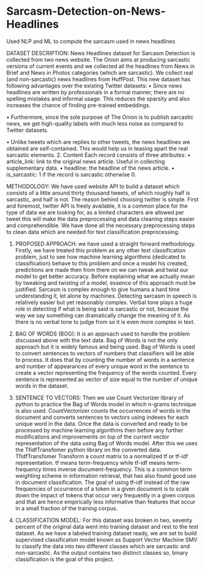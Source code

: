 # Sarcasm-Detection-on-News-Headlines

Used NLP and ML to compute the sarcasm used in news headlines

DATASET DESCRIPTION:
News Headlines dataset for Sarcasm Detection is collected from two news website. The Onion aims at producing sarcastic versions of current events and we collected all the headlines from News in Brief and News in Photos categories (which are sarcastic). We collect real (and non-sarcastic) news headlines from HuffPost. This new dataset has following advantages over the existing Twitter datasets:
•	Since news headlines are written by professionals in a formal manner, there are no spelling mistakes and informal usage. This reduces the sparsity and also increases the chance of finding pre-trained embeddings.

•	Furthermore, since the sole purpose of The Onion is to publish sarcastic news, we get high-quality labels with much less noise as compared to Twitter datasets.

•	Unlike tweets which are replies to other tweets, the news headlines we obtained are self-contained. This would help us in teasing apart the real sarcastic elements.
2.	Content
Each record consists of three attributes:
•	article_link: link to the original news article. Useful in collecting supplementary data.
•	headline: the headline of the news article.
•	is_sarcastic: 1 if the record is sarcastic otherwise 0.


METHODOLOGY:
We have used website API to build a dataset which consists of a little around thirty thousand tweets, of which roughly half is sarcastic, and half is not. The reason behind choosing twitter is simple. First and foremost, twitter API is freely available, it is a common place for the type of data we are looking for, as a limited characters are allowed per tweet this will make the data preprocessing and data cleaning steps easier and comprehendible. We have done all the necessary preprocessing steps to clean data which are needed for text classification preprocessing. 
1.	PROPOSED APPROACH:
we have used a straight forward methodology. Firstly, we have treated this problem as any other text classification problem, just to see how machine learning algorithms (dedicated to classification) behave to this problem and once a model his created, predictions are made then from there on we can tweak and twist our model to get better accuracy. Before explaining what we actually mean by tweaking and twisting of a model, essence of this approach must be justified. Sarcasm is complex enough to give humans a hard time understanding it, let alone by machines. Detecting sarcasm in speech is relatively easier but yet reasonably complex. Verbal tone plays a huge role in detecting if what is being said is sarcastic or not, because the way we say something can dramatically change the meaning of it. As there is no verbal tone to judge from so it is even more complex in text.

2.	BAG OF WORDS (BOG):
It is an approach used to handle the problem discussed above with the text data. Bag of Words is not the only approach but it is widely famous and being used. Bag of Words is used to convert sentences to vectors of numbers that classifiers will be able to process. It does that by counting the number of words in a sentence and number of appearances of every unique word in the sentence to create a vector representing the frequency of the words counted. Every sentence is represented as vector of size equal to the number of unique words in the dataset.  

3.	SENTENCE TO VECTORS:
Then we use Count Vectorizer library of python to practice the Bag of Words model in which n-grams technique is also used. CountVectorizer counts the occurrences of words in the document and converts sentences to vectors using indexes for each unique word in the data. Once the data is converted and ready to be processed by machine learning algorithms then before any further modifications and improvements on top of the current vector representation of the data using Bag of Words model. After this we uses the TfidfTransfomer python library on the converted data. TfidfTransfomer Transform a count matrix to a normalized tf or tf-idf representation. tf means term-frequency while tf-idf means term-frequency times inverse document-frequency. This is a common term weighting scheme in information retrieval, that has also found good use in document classification. The goal of using tf-idf instead of the raw frequencies of occurrence of a token in a given document is to scale down the impact of tokens that occur very frequently in a given corpus and that are hence empirically less informative than features that occur in a small fraction of the training corpus.

4.	CLASSIFICATION MODEL:
For this dataset was broken in two, seventy percent of the original data went into training dataset and rest to the test dataset. As we have a labeled training dataset ready, we are set to build supervised classification model known as Support Vector Machine SMV to classify the data into two different classes which are sarcastic and non-sarcastic. As the output contains two distinct classes so, binary classification is the goal of this project. 



